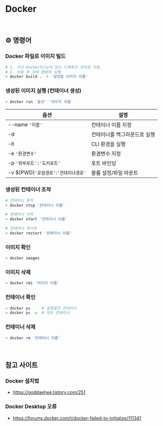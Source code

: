 # Docker 

<br>

## ⚙️ 명령어

### Docker 파일로 이미지 빌드
```sh
# 1. 우선 Dockerfile이 있는 디렉토리 위치로 이동.
# 2. 이동 후 아래 명령어 실행
> docker build . -t '설정할 이미지 이름'
```

### 생성된 이미지 실행 (컨테이너 생성)
```sh
> docker run '옵션' '이미지 이름'
```

|옵션|설명|
|---|---|
|--name `'이름'`|컨테이너 이름 지정|
|-d|컨테이너를 백그라운드로 실행|
|-it|CLI 환경을 실행|
|-e `'환경변수'`|환경변수 지정|
|-p `'외부포트':'도커포트'`|포트 바인딩|
|-v ${PWD}`'로컬경로'`:`'컨테이너경로'`|볼륨 설정/파일 마운트|

### 생성된 컨테이너 조작
```sh
# 컨테이너 중지
> docker stop '컨테이너 이름'

# 컨테이너 시작
> docker start '컨테이너 이름'

# 컨테이너 재시작
> docker restart '컨테이너 이름'
```

### 이미지 확인
```sh
> docker images
```

### 이미지 삭제
```sh
> docker rmi '이미지 이름'
```

### 컨테이너 확인
```sh
> docker ps     # 실행중인 컨테이너
> docker ps -a  # 모든 컨테이너
```

### 컨테이너 삭제
```sh
> docker rm '컨테이너 이름'
```

<br>

## 참고 사이트

### Docker 설치법
- https://goddaehee.tistory.com/251

### Docker Desktop 오류

- https://forums.docker.com/t/docker-failed-to-initialize/111341